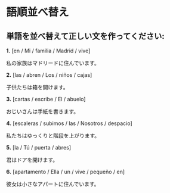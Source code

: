 # 語順並べ替え

## 単語を並べ替えて正しい文を作ってください:

**1.** [en / Mi / familia / Madrid / vive]

   私の家族はマドリードに住んでいます。

   <div class="answer-line-long"></div>

**2.** [las / abren / Los / niños / cajas]

   子供たちは箱を開けます。

   <div class="answer-line-long"></div>

**3.** [cartas / escribe / El / abuelo]

   おじいさんは手紙を書きます。

   <div class="answer-line-long"></div>

**4.** [escaleras / subimos / las / Nosotros / despacio]

   私たちはゆっくりと階段を上がります。

   <div class="answer-line-long"></div>

**5.** [la / Tú / puerta / abres]

   君はドアを開けます。

   <div class="answer-line-long"></div>

**6.** [apartamento / Ella / un / vive / pequeño / en]

   彼女は小さなアパートに住んでいます。

   <div class="answer-line-long"></div>